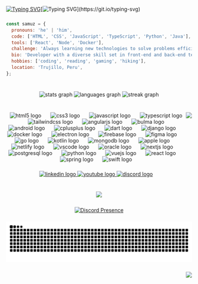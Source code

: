 [![Typing SVG](https://readme-typing-svg.demolab.com?font=Fira+Code&pause=1000&color=F7F7F7&vCenter=true&repeat=false&random=false&width=295&lines=Hey+there!+%F0%9F%91%8B+I'm+Samuz%2C)](https://git.io/typing-svg)[![Typing SVG](https://readme-typing-svg.demolab.com?font=Fira+Code&weight=900&size=21&pause=1000&color=0298F7&vCenter=true&random=false&width=200&lines=A+Web+Developer!;A+UI%2FUX+Designer!)](https://git.io/typing-svg)

###

```javascript
const samuz = {
  pronouns: 'he' | 'him',
  code: ['HTML', 'CSS', 'JavaScript', 'TypeScript', 'Python', 'Java'],
  tools: ['React', 'Node', 'Docker'],
  challenge: 'Always learning new technologies to solve problems efficiently.',
  bio: 'Developer with a diverse skill set in front-end and back-end technologies. Eager to contribute to projects.',
  hobbies: ['coding', 'reading', 'gaming', 'hiking'],
  location: 'Trujillo, Peru',
};
```

###

<br clear="both">

<div align="center">
  <img src="https://github-readme-stats.vercel.app/api?username=SamuzDev&hide_title=false&hide_rank=false&show_icons=true&include_all_commits=true&count_private=true&disable_animations=false&theme=tokyonight&locale=en&hide_border=true" height="150" alt="stats graph"  />
  <img src="https://github-readme-stats.vercel.app/api/top-langs?username=SamuzDev&locale=en&hide_title=false&layout=compact&card_width=320&langs_count=6&theme=tokyonight&hide_border=true" height="150" alt="languages graph"  />
  <img src="https://streak-stats.demolab.com?user=SamuzDev&locale=en&mode=daily&theme=tokyonight&hide_border=true&border_radius=5" height="150" alt="streak graph"  />
</div>

<br clear="both">

###

<img align="right" height="200" src="https://i.pinimg.com/originals/e2/6f/ff/e26fffa6cf8c786f1539b70669047883.gif" />

###

<div align="center">
  <img src="https://cdn.simpleicons.org/html5/E34F26" height="35" alt="html5 logo"  />
  <img width="17" />
  <img src="https://cdn.simpleicons.org/css3/1572B6" height="35" alt="css3 logo"  />
  <img width="17" />
  <img src="https://cdn.simpleicons.org/javascript/F7DF1E" height="35" alt="javascript logo"  />
  <img width="17" />
  <img src="https://cdn.simpleicons.org/typescript/3178C6" height="35" alt="typescript logo"  />
  <img width="17" />
  <img src="https://cdn.simpleicons.org/tailwindcss/06B6D4" height="35" alt="tailwindcss logo"  />
  <img width="17" />
  <img src="https://cdn.simpleicons.org/angular/DD0031" height="35" alt="angularjs logo"  />
  <img width="17" />
  <img src="https://cdn.simpleicons.org/bulma/00D1B2" height="35" alt="bulma logo"  />
  <img width="17" />
  <img src="https://cdn.simpleicons.org/android/3DDC84" height="35" alt="android logo"  />
  <img width="17" />
  <img src="https://cdn.simpleicons.org/c++/00599C" height="35" alt="cplusplus logo"  />
  <img width="17" />
  <img src="https://cdn.simpleicons.org/dart/0175C2" height="35" alt="dart logo"  />
  <img width="17" />
  <img src="https://cdn.simpleicons.org/django/092E20" height="35" alt="django logo"  />
  <img width="17" />
  <img src="https://cdn.simpleicons.org/docker/2496ED" height="35" alt="docker logo"  />
  <img width="17" />
  <img src="https://cdn.simpleicons.org/electron/47848F" height="35" alt="electron logo"  />
  <img width="17" />
  <img src="https://cdn.simpleicons.org/firebase/FFCA28" height="35" alt="firebase logo"  />
  <img width="17" />
  <img src="https://cdn.jsdelivr.net/gh/devicons/devicon/icons/figma/figma-original.svg" height="35" alt="figma logo"  />
  <img width="17" />
  <img src="https://cdn.simpleicons.org/go/00ADD8" height="35" alt="go logo"  />
  <img width="17" />
  <img src="https://cdn.simpleicons.org/kotlin/7F52FF" height="35" alt="kotlin logo"  />
  <img width="17" />
  <img src="https://cdn.simpleicons.org/mongodb/47A248" height="35" alt="mongodb logo"  />
  <img width="17" />
  <img src="https://cdn.simpleicons.org/apple/000000" height="35" alt="apple logo"  />
  <img width="17" />
  <img src="https://cdn.simpleicons.org/netlify/00C7B7" height="35" alt="netlify logo"  />
  <img width="17" />
  <img src="https://cdn.simpleicons.org/visualstudiocode/007ACC" height="35" alt="vscode logo"  />
  <img width="17" />
  <img src="https://cdn.simpleicons.org/oracle/F80000" height="35" alt="oracle logo"  />
  <img width="17" />
  <img src="https://cdn.simpleicons.org/nextdotjs/000000" height="35" alt="nextjs logo"  />
  <img width="17" />
  <img src="https://cdn.simpleicons.org/postgresql/4169E1" height="35" alt="postgresql logo"  />
  <img width="17" />
  <img src="https://cdn.simpleicons.org/python/3776AB" height="35" alt="python logo"  />
  <img width="17" />
  <img src="https://cdn.simpleicons.org/vuedotjs/4FC08D" height="35" alt="vuejs logo"  />
  <img width="17" />
  <img src="https://cdn.simpleicons.org/react/61DAFB" height="35" alt="react logo"  />
  <img width="17" />
  <img src="https://cdn.simpleicons.org/spring/6DB33F" height="35" alt="spring logo"  />
  <img width="17" />
  <img src="https://cdn.simpleicons.org/swift/F05138" height="35" alt="swift logo"  />
</div>

###

<div align="center">
  <a href="https://pe.linkedin.com">
    <img src="https://img.shields.io/static/v1?message=LinkedIn&logo=linkedin&label=&color=0077B5&logoColor=white&labelColor=&style=for-the-badge" height="40" alt="linkedin logo"  />
  </a>
  <a href="https://www.youtube.com">
    <img src="https://img.shields.io/static/v1?message=Youtube&logo=youtube&label=&color=FF0000&logoColor=white&labelColor=&style=for-the-badge" height="40" alt="youtube logo"  />
  </a>
  <a href="https://discord.com/users/562788710685474817">
    <img src="https://img.shields.io/static/v1?message=Discord&logo=discord&label=&color=7289DA&logoColor=white&labelColor=&style=for-the-badge" height="40" alt="discord logo"  />
  </a>
</div>

###

<br clear="both">

<div align="center">
 <a href="https://spotify-github-profile.vercel.app/api/view?uid=312unliw5xsjx7usjewvitkihrqa&redirect=true">
   <img src="https://spotify-github-profile.vercel.app/api/view?uid=312unliw5xsjx7usjewvitkihrqa&cover_image=true&theme=default&show_offline=false&background_color=121212&interchange=false&bar_color_cover=true" height="350" />
 </a>
</div>

###

<div align="center">
  <a href="https://discord.com/users/562788710685474817">
    <img src="https://lanyard.cnrad.dev/api/562788710685474817" alt="Discord Presence" />
  </a>
</div>

###

<img src="https://raw.githubusercontent.com/SamuzDev/SamuzDev/output/snake.svg" alt="Snake animation" />

###

<img align="right" src="https://visitor-badge.laobi.icu/badge?page_id=SamuzDev.SamuzDev&left_text=Views"  />

###
